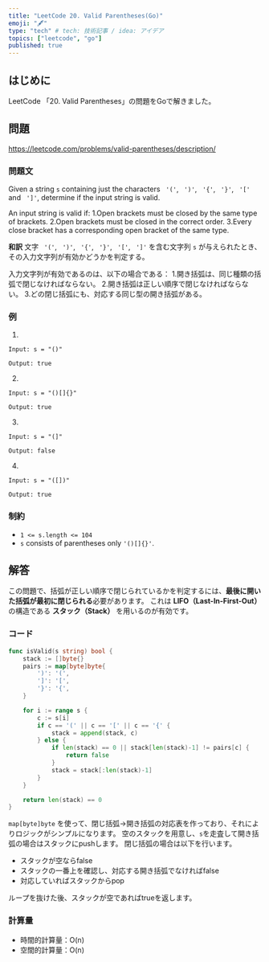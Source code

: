 ```yaml
---
title: "LeetCode 20. Valid Parentheses(Go)"
emoji: "🖋"
type: "tech" # tech: 技術記事 / idea: アイデア
topics: ["leetcode", "go"]
published: true
---
```

## はじめに
LeetCode 「20. Valid Parentheses」の問題をGoで解きました。

## 問題
https://leetcode.com/problems/valid-parentheses/description/

### 問題文
Given a string `s` containing just the characters ` '('`, ` ')'`, ` '{'`, ` '}'`, ` '['` and ` ']'`, determine if the input string is valid.

An input string is valid if:
1.Open brackets must be closed by the same type of brackets.
2.Open brackets must be closed in the correct order.
3.Every close bracket has a corresponding open bracket of the same type.

**和訳**
文字 ` '('`, ` ')'`, ` '{'`, ` '}'`, ` '['`, ` ']'` を含む文字列 `s` が与えられたとき、その入力文字列が有効かどうかを判定する。

入力文字列が有効であるのは、以下の場合である：
1.開き括弧は、同じ種類の括弧で閉じなければならない。
2.開き括弧は正しい順序で閉じなければならない。
3.どの閉じ括弧にも、対応する同じ型の開き括弧がある。

### 例
1.
```
Input: s = "()"

Output: true
```

2.
```
Input: s = "()[]{}"

Output: true
```

3.
```
Input: s = "(]"

Output: false
```

4.
```
Input: s = "([])"

Output: true
```

### 制約
- `1 <= s.length <= 104`
- `s` consists of parentheses only `'()[]{}'`.

## 解答
この問題で、括弧が正しい順序で閉じられているかを判定するには、**最後に開いた括弧が最初に閉じられる**必要があります。
これは **LIFO（Last-In-First-Out）** の構造である **スタック（Stack）** を用いるのが有効です。

### コード
```go
func isValid(s string) bool {
	stack := []byte{}
	pairs := map[byte]byte{
		')': '(',
		']': '[',
		'}': '{',
	}

	for i := range s {
		c := s[i]
		if c == '(' || c == '[' || c == '{' {
			stack = append(stack, c)
		} else {
			if len(stack) == 0 || stack[len(stack)-1] != pairs[c] {
				return false
			}
			stack = stack[:len(stack)-1]
		}
	}

	return len(stack) == 0
}
```

`map[byte]byte` を使って、閉じ括弧→開き括弧の対応表を作っており、それによりロジックがシンプルになります。
空のスタックを用意し、`s`を走査して開き括弧の場合はスタックにpushします。
閉じ括弧の場合は以下を行います。
- スタックが空ならfalse
- スタックの一番上を確認し、対応する開き括弧でなければfalse
- 対応していればスタックからpop

ループを抜けた後、スタックが空であればtrueを返します。

### 計算量
- 時間的計算量：O(n)
- 空間的計算量：O(n)

